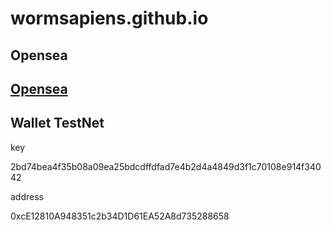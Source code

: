 # wormsapiens.github.io
## Opensea
## [Opensea](https://testnets.opensea.io/collection/demo256)

## Wallet TestNet
key

2bd74bea4f35b08a09ea25bdcdffdfad7e4b2d4a4849d3f1c70108e914f34042

address

0xcE12810A948351c2b34D1D61EA52A8d735288658
